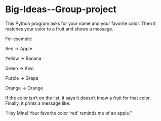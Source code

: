 # Big-Ideas--Group-project

This Python program asks for your name and your favorite color. Then it matches your color to a fruit and shows a message.

For example:

Red → Apple

Yellow → Banana

Green → Kiwi

Purple → Grape

Orange → Orange

If the color isn’t on the list, it says it doesn’t know a fruit for that color. Finally, it prints a message like:

“Hey Mina! Your favorite color ‘red’ reminds me of an apple.”
